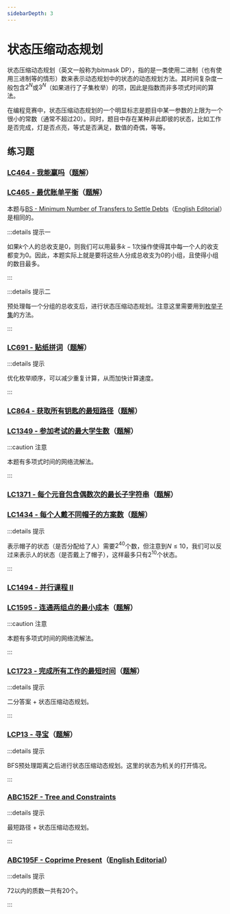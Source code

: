 ```yaml
---
sidebarDepth: 3
---
```


# 状态压缩动态规划

状态压缩动态规划（英文一般称为bitmask DP），指的是一类使用二进制（也有使用三进制等的情形）数来表示动态规划中的状态的动态规划方法。其时间复杂度一般包含$2^N$或$3^N$（如果进行了子集枚举）的项，因此是指数而非多项式时间的算法。

在编程竞赛中，状态压缩动态规划的一个明显标志是题目中某一参数的上限为一个很小的常数（通常不超过20）。同时，题目中存在某种非此即彼的状态，比如工作是否完成，灯是否点亮，等式是否满足，数值的奇偶，等等。

## 练习题

### [LC464 - 我能赢吗](https://leetcode.cn/problems/can-i-win/)（[题解](https://leetcode.cn/problems/can-i-win/solution/zhuang-tai-ya-suo-ji-yi-hua-di-gui-by-lucifer1004/)）

### [LC465 - 最优账单平衡](https://leetcode.cn/problems/optimal-account-balancing/solution/)（[题解](https://leetcode.cn/problems/optimal-account-balancing/solution/zhuang-tai-ya-suo-dong-tai-gui-hua-by-lu-2qrt/)）

本题与[BS - Minimum Number of Transfers to Settle Debts](https://binarysearch.com/problems/Minimum-Number-of-Transfers-to-Settle-Debts)（[English Editorial](https://binarysearch.com/problems/Minimum-Number-of-Transfers-to-Settle-Debts/editorials/3448671)）是相同的。

:::details 提示一

如果$k$个人的总收支是0，则我们可以用最多$k-1$次操作使得其中每一个人的收支都变为0。因此，本题实际上就是要将这些人分成总收支为0的小组，且使得小组的数目最多。

:::

:::details 提示二

预处理每一个分组的总收支后，进行状态压缩动态规划。注意这里需要用到[枚举子集](/basic/enumerate/#枚举子集)的方法。

:::

### [LC691 - 贴纸拼词](https://leetcode.cn/problems/stickers-to-spell-word/)（[题解](https://leetcode.cn/problems/stickers-to-spell-word/solution/zhuang-tai-ya-suo-dpji-you-hua-by-lucifer1004/)）

:::details 提示

优化枚举顺序，可以减少重复计算，从而加快计算速度。

:::

### [LC864 - 获取所有钥匙的最短路径](https://leetcode.cn/problems/shortest-path-to-get-all-keys/)（[题解](https://leetcode.cn/problems/shortest-path-to-get-all-keys/solution/zhuang-tai-ya-suo-bfs-by-lucifer1004/)）

### [LC1349 - 参加考试的最大学生数](https://leetcode.cn/problems/maximum-students-taking-exam/)（[题解](https://leetcode.cn/problems/maximum-students-taking-exam/solution/zhuang-tai-ya-suo-dp-by-lucifer1004/)）

:::caution 注意

本题有多项式时间的网络流解法。

:::

### [LC1371 - 每个元音包含偶数次的最长子字符串](https://leetcode.cn/problems/find-the-longest-substring-containing-vowels-in-even-counts/)（[题解](https://leetcode.cn/problems/find-the-longest-substring-containing-vowels-in-even-counts/solution/zhuang-tai-ya-suo-ji-lu-yuan-yin-zi-mu-chu-xian-qi/)）

### [LC1434 - 每个人戴不同帽子的方案数](https://leetcode.cn/problems/number-of-ways-to-wear-different-hats-to-each-other/)（[题解](https://leetcode.cn/problems/number-of-ways-to-wear-different-hats-to-each-other/solution/zhuang-tai-ya-suo-ji-lu-mei-ge-ren-shi-fou-dai-sha/)）

:::details 提示

表示帽子的状态（是否分配给了人）需要$2^{40}$个数，但注意到$N\leq10$，我们可以反过来表示人的状态（是否戴上了帽子），这样最多只有$2^{10}$个状态。

:::

### [LC1494 - 并行课程 II](https://leetcode.cn/problems/parallel-courses-ii/)

### [LC1595 - 连通两组点的最小成本](https://leetcode.cn/problems/minimum-cost-to-connect-two-groups-of-points/)（[题解](https://leetcode.cn/problems/minimum-cost-to-connect-two-groups-of-points/solution/zhuang-tai-ya-suo-dpmei-ju-zi-ji-you-hua-by-lucife/)）

:::caution 注意

本题有多项式时间的网络流解法。

:::

### [LC1723 - 完成所有工作的最短时间](https://leetcode.cn/problems/find-minimum-time-to-finish-all-jobs/)（[题解](https://leetcode.cn/problems/find-minimum-time-to-finish-all-jobs/solution/er-fen-zhuang-ya-dp-by-lucifer1004-198p/)）

:::details 提示

二分答案 + 状态压缩动态规划。

:::

### [LCP13 - 寻宝](https://leetcode.cn/problems/xun-bao/)（[题解](https://leetcode.cn/problems/xun-bao/solution/bfszhuang-tai-ya-suo-dp-by-lucifer1004/)）

:::details 提示

BFS预处理距离之后进行状态压缩动态规划。这里的状态为机关的打开情况。

:::

### [ABC152F - Tree and Constraints](https://atcoder.jp/contests/abc152/tasks/abc152_f)

:::details 提示

最短路径 + 状态压缩动态规划。

:::

### [ABC195F - Coprime Present](https://atcoder.jp/contests/abc195/tasks/abc195_f)（[English Editorial](/en/tutorial/atcoder/ABC195/#problem-f-coprime-present)）

:::details 提示

72以内的质数一共有20个。

:::
